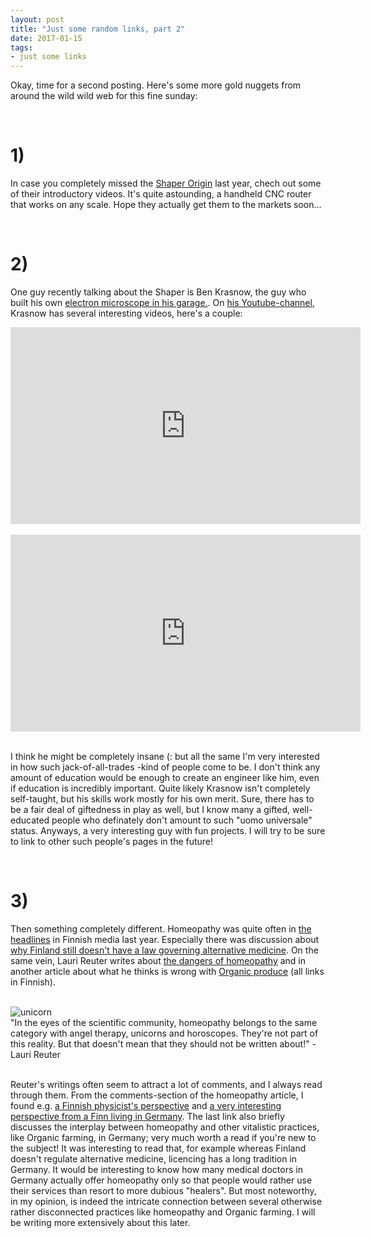 ```yaml
---
layout: post
title: "Just some random links, part 2"
date: 2017-01-15
tags:
- just some links
---
```


<p>Okay, time for a second posting. Here's some more gold nuggets from around the wild wild web for this fine sunday:</p>
<br>
<h1>1)</h1><p>In case you completely missed the <a href="https://shapertools.com/">Shaper Origin</a> last year, chech out some of their introductory videos. It's quite astounding, a handheld CNC router that works on any scale. Hope they actually get them to the markets soon...</p>
<br>
<h1>2)</h1><p>One guy recently talking about the Shaper is Ben Krasnow, the guy who built his own <a href="https://www.youtube.com/watch?v=GuCdsyCWmt8">electron microscope in his garage.</a>. On <a href="https://www.youtube.com/user/bkraz333/videos?sort=p&flow=grid&view=0">his Youtube-channel</a>, Krasnow has several interesting videos, here's a couple:</p>

<div style="margin: 0px auto; text-align: center;">
<iframe width="560" height="315" src="https://www.youtube-nocookie.com/embed/9Z0SsAyHKzc" frameborder="0" allowfullscreen></iframe>
</div>
<br>
<div style="margin: 0px auto; text-align: center;">
<iframe width="560" height="315" src="https://www.youtube-nocookie.com/embed/lfmrvxB154w" frameborder="0" allowfullscreen></iframe>
</div>
<br>
<p>I think he might be completely insane (: but all the same I'm very interested in how such jack-of-all-trades -kind of people come to be. I don't think any amount of education would be enough to create an engineer like him, even if education is incredibly important. Quite likely Krasnow isn't completely self-taught, but his skills work mostly for his own merit. Sure, there has to be a fair deal of giftedness in play as well, but I know many a gifted, well-educated people who definately don't amount to such "uomo universale" status. Anyways, a very interesting guy with fun projects. I will try to be sure to link to other such people's pages in the future!</p>
<br>
<h1>3)</h1><p> Then something completely different. Homeopathy was quite often in <a href="http://yle.fi/uutiset/3-9339602">the headlines</a> in Finnish media last year. Especially there was discussion about <a href="http://yle.fi/uutiset/3-8635004">why Finland still doesn't have a law governing alternative medicine</a>. On the same vein, Lauri Reuter writes about <a href="http://yle.fi/aihe/artikkeli/2016/12/30/nakokulma-google-uskoo-homeopatiaan-ja-se-vaarallista">the dangers of homeopathy</a> and in another article about what he thinks is wrong with <a href="http://yle.fi/aihe/artikkeli/2016/07/15/luomu-taytyy-korjata">Organic produce</a> (all links in Finnish).</p>
<br>
<img class="centered" src="https://www.dropbox.com/s/tlf6thq27rknn3b/Scan-170115-0001a.jpg?dl=0" alt="unicorn">
<div class="tag">"In the eyes of the scientific community, homeopathy belongs to the same category with angel therapy, unicorns and horoscopes. They're not part of this reality. But that doesn't mean that they should not be written about!" -Lauri Reuter</div>
<br>
<p>Reuter's writings often seem to attract a lot of comments, and I always read through them. From the comments-section of the homeopathy article, I found e.g. <a href="http://users.jyu.fi/~merikosk/fysiikka_vs_home.html">a Finnish physicist's perspective</a> and <a href="http://www.tervettaskeptisyytta.net/vieraskirjoitus-argumentum-ad-germania/">a very interesting perspective from a Finn living in Germany</a>. The last link also briefly discusses the interplay between homeopathy and other vitalistic practices, like Organic farming, in Germany; very much worth a read if you're new to the subject! It was interesting to read that, for example whereas Finland doesn't regulate alternative medicine, licencing has a long tradition in Germany. It would be interesting to know how many medical doctors in Germany actually offer homeopathy only so that people would rather use their services than resort to more dubious "healers". But most noteworthy, in my opinion, is indeed the intricate connection between several otherwise rather disconnected practices like homeopathy and Organic farming. I will be writing more extensively about this later.</p>
